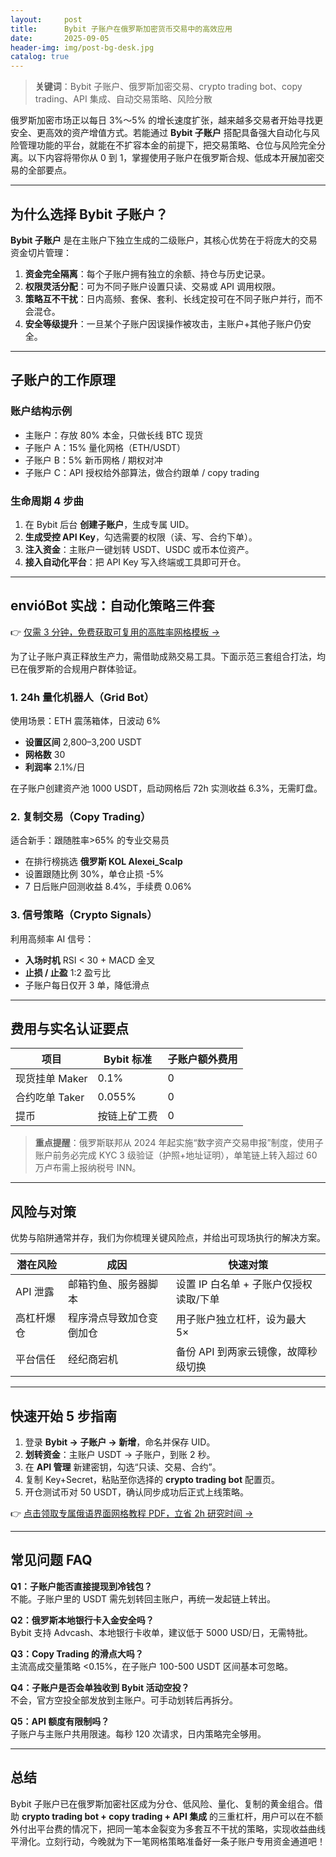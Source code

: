 ```yaml
---
layout:     post
title:      Bybit 子账户在俄罗斯加密货币交易中的高效应用
date:       2025-09-05
header-img: img/post-bg-desk.jpg
catalog: true
---
```


> **关键词**：Bybit 子账户、俄罗斯加密交易、crypto trading bot、copy trading、API 集成、自动交易策略、风险分散

俄罗斯加密市场正以每日 3%～5% 的增长速度扩张，越来越多交易者开始寻找更安全、更高效的资产增值方式。若能通过 **Bybit 子账户** 搭配具备强大自动化与风险管理功能的平台，就能在不扩容本金的前提下，把交易策略、仓位与风险完全分离。以下内容将带你从 0 到 1，掌握使用子账户在俄罗斯合规、低成本开展加密交易的全部要点。

---

## 为什么选择 Bybit 子账户？

**Bybit 子账户** 是在主账户下独立生成的二级账户，其核心优势在于将庞大的交易资金切片管理：

1. **资金完全隔离**：每个子账户拥有独立的余额、持仓与历史记录。  
2. **权限灵活分配**：可为不同子账户设置只读、交易或 API 调用权限。  
3. **策略互不干扰**：日内高频、套保、套利、长线定投可在不同子账户并行，而不会混仓。  
4. **安全等级提升**：一旦某个子账户因误操作被攻击，主账户+其他子账户仍安全。

---

## 子账户的工作原理

### 账户结构示例

- 主账户：存放 80% 本金，只做长线 BTC 现货  
- 子账户 A：15% 量化网格（ETH/USDT）  
- 子账户 B：5% 新币网格 / 期权对冲  
- 子账户 C：API 授权给外部算法，做合约跟单 / copy trading

### 生命周期 4 步曲

1. 在 Bybit 后台 **创建子账户**，生成专属 UID。  
2. **生成受控 API Key**，勾选需要的权限（读、写、合约下单）。  
3. **注入资金**：主账户一键划转 USDT、USDC 或币本位资产。  
4. **接入自动化平台**：把 API Key 写入终端或工具即可开仓。

---

## envióBot 实战：自动化策略三件套

👉 [仅需 3 分钟，免费获取可复用的高胜率网格模板 →](https://okxdog.com/)

为了让子账户真正释放生产力，需借助成熟交易工具。下面示范三套组合打法，均已在俄罗斯的合规用户群体验证。

### 1. 24h 量化机器人（Grid Bot）

使用场景：ETH 震荡箱体，日波动 6%

- **设置区间** 2,800–3,200 USDT  
- **网格数** 30  
- **利润率** 2.1%/日

在子账户创建资产池 1000 USDT，启动网格后 72h 实测收益 6.3%，无需盯盘。

### 2. 复制交易（Copy Trading）

适合新手：跟随胜率>65% 的专业交易员

- 在排行榜挑选 **俄罗斯 KOL Alexei_Scalp**  
- 设置跟随比例 30%，单仓止损 -5%  
- 7 日后账户回测收益 8.4%，手续费 0.06%

### 3. 信号策略（Crypto Signals）

利用高频率 AI 信号：

- **入场时机** RSI < 30 + MACD 金叉  
- **止损 / 止盈** 1:2 盈亏比  
- 子账户每日仅开 3 单，降低滑点

---

## 费用与实名认证要点

| 项目 | Bybit 标准 | 子账户额外费用
|---|---|---
| 现货挂单 Maker | 0.1% | 0
| 合约吃单 Taker | 0.055% | 0
| 提币 | 按链上矿工费 | 0

> **重点提醒**：俄罗斯联邦从 2024 年起实施“数字资产交易申报”制度，使用子账户前务必完成 KYC 3 级验证（护照+地址证明），单笔链上转入超过 60 万卢布需上报纳税号 INN。

---

## 风险与对策

优势与陷阱通常并存，我们为你梳理关键风险点，并给出可现场执行的解决方案。

| 潜在风险 | 成因 | 快速对策
|---|---|---
| API 泄露 | 邮箱钓鱼、服务器脚本 | 设置 IP 白名单 + 子账户仅授权读取/下单
| 高杠杆爆仓 | 程序滑点导致加仓变倒加仓 | 用子账户独立杠杆，设为最大 5×
| 平台信任 | 经纪商宕机 | 备份 API 到两家云镜像，故障秒级切换

---

## 快速开始 5 步指南

1. 登录 **Bybit → 子账户 → 新增**，命名并保存 UID。  
2. **划转资金**：主账户 USDT → 子账户，到账 2 秒。  
3. 在 **API 管理** 新建密钥，勾选“只读、交易、合约”。  
4. 复制 Key+Secret，粘贴至你选择的 **crypto trading bot** 配置页。  
5. 开仓测试币对 50 USDT，确认同步成功后正式上线策略。

👉 [点击领取专属俄语界面网格教程 PDF，立省 2h 研究时间 →](https://okxdog.com/)

---

## 常见问题 FAQ

**Q1：子账户能否直接提现到冷钱包？**  
不能。子账户里的 USDT 需先划转回主账户，再统一发起链上转出。

**Q2：俄罗斯本地银行卡入金安全吗？**  
Bybit 支持 Advcash、本地银行卡收单，建议低于 5000 USD/日，无需特批。

**Q3：Copy Trading 的滑点大吗？**  
主流高成交量策略 <0.15%，在子账户 100-500 USDT 区间基本可忽略。

**Q4：子账户是否会单独收到 Bybit 活动空投？**  
不会，官方空投全部发放到主账户。可手动划转后再拆分。

**Q5：API 额度有限制吗？**  
子账户与主账户共用限速。每秒 120 次请求，日内策略完全够用。

---

## 总结

Bybit 子账户已在俄罗斯加密社区成为分仓、低风险、量化、复制的黄金组合。借助  **crypto trading bot + copy trading + API 集成** 的三重杠杆，用户可以在不额外付出平台费的情况下，把同一笔本金裂变为多套互不干扰的策略，实现收益曲线平滑化。立刻行动，今晚就为下一笔网格策略准备好一条子账户专用资金通道吧！